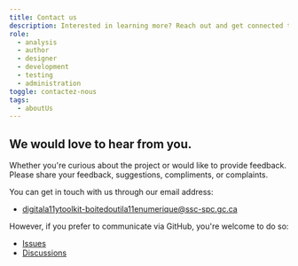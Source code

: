 ```yaml
---
title: Contact us
description: Interested in learning more? Reach out and get connected to our team.
role:
  - analysis
  - author
  - designer
  - development
  - testing
  - administration
toggle: contactez-nous
tags:
  - aboutUs
---
```


## We would love to hear from you.

Whether you're curious about the project or would like to provide feedback. Please share your feedback, suggestions, compliments, or complaints.

You can get in touch with us through our email address:

- [digitala11ytoolkit-boitedoutila11enumerique@ssc-spc.gc.ca](mailto:digitala11ytoolkit-boitedoutila11enumerique@ssc-spc.gc.ca)

However, if you prefer to communicate via GitHub, you're welcome to do so:

- [Issues](https://github.com/gc-da11yn/gc-da11yn.github.io/issues/)
- [Discussions](https://github.com/gc-da11yn/gc-da11yn.github.io/discussions)
